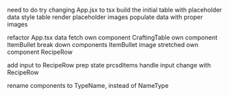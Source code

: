 <!-- # DONE -->
need to do try changing App.jsx to tsx
build the initial table with placeholder data
style table
render placeholder images
populate data with proper images
<!-- display items & ingredients on list -->
refactor App.tsx data fetch
own component CraftingTable 
own component ItemBullet
break down components
ItemBullet image stretched
own component RecipeRow

<!-- ? DOING -->
<!-- user can input quantity to items -->
add input to RecipeRow
prep state prcsdItems
handle input change with RecipeRow


<!-- ! PAUSED -->

<!-- TODOS -->

<!-- ! BUGS -->

<!-- ? SANITY REFACTORING -->
rename components to TypeName, instead of NameType
